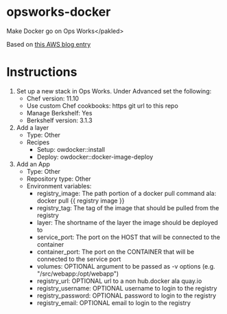 opsworks-docker
===============

Make Docker go on Ops Works&lt;/pakled>

Based on [this AWS blog entry](http://blogs.aws.amazon.com/application-management/post/Tx2FPK7NJS5AQC5/Running-Docker-on-AWS-OpsWorks)

Instructions
================
1. Set up a new stack in Ops Works. Under Advanced set the following:
    * Chef version: 11.10
    * Use custom Chef cookbooks: https git url to this repo
    * Manage Berkshelf: Yes
    * Berkshelf version: 3.1.3
2. Add a layer
    * Type: Other
    * Recipes
        * Setup: owdocker::install
        * Deploy: owdocker::docker-image-deploy
3. Add an App
    * Type: Other
    * Repository type: Other
    * Environment variables:
        * registry_image: The path portion of a docker pull command ala: docker pull {{ registry image }}
        * registry_tag: The tag of the image that should be pulled from the registry
        * layer: The shortname of the layer the image should be deployed to
        * service_port: The port on the HOST that will be connected to the container
        * container_port: The port on the CONTAINER that will be connected to the service port
        * volumes: OPTIONAL argument to be passed as -v options (e.g. "/src/webapp:/opt/webapp")
        * registry_url: OPTIONAL url to a non hub.docker ala quay.io
        * registry_username: OPTIONAL username to login to the registry
        * registry_password: OPTIONAL password to login to the registry
        * registry_email: OPTIONAL email to login to the registry
